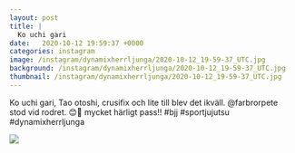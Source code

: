 ```yaml
---
layout: post
title: |
  Ko uchi gari
date:   2020-10-12 19:59:37 +0000
categories: instagram
image: /instagram/dynamixherrljunga/2020-10-12_19-59-37_UTC.jpg
background: /instagram/dynamixherrljunga/2020-10-12_19-59-37_UTC.jpg
thumbnail: /instagram/dynamixherrljunga/2020-10-12_19-59-37_UTC.jpg
---
```

Ko uchi gari, Tao otoshi, crusifix och lite till blev det ikväll. @farbrorpete stod vid rodret. 😊💪 mycket härligt pass!! #bjj #sportjujutsu #dynamixherrljunga



<img src='/www-dynamix-herrljunga/instagram/dynamixherrljunga/2020-10-12_19-59-37_UTC.jpg' class='img-fluid' />

